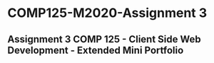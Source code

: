 # COMP125-M2020-Assignment 3

## Assignment 3 COMP 125 - Client Side Web Development - Extended Mini Portfolio